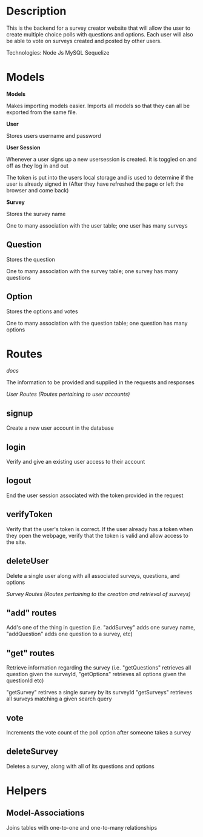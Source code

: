 # Description

This is the backend for a survey creator website that will allow the user to create 
multiple choice polls with questions and options. Each user will also be able to vote 
on surveys created and posted by other users.

Technologies:
Node Js
MySQL
Sequelize


# Models

**Models**

Makes importing models easier. Imports all models so that they can all be exported from the same file.

**User**

Stores users username and password

**User Session**

Whenever a user signs up a new usersession is created. It is toggled on and off as they log in and out

The token is put into the users local storage and is used to
determine if the user is already signed in (After they have refreshed
the page or left the browser and come back)

**Survey**

Stores the survey name

One to many association with the user table; one user has many surveys

## Question

Stores the question

One to many association with the survey table; one survey has many questions

## Option

Stores the options and votes

One to many association with the question table; one question has many options



# Routes

*docs*

The information to be provided and supplied in the requests and responses

*User Routes (Routes pertaining to user accounts)*

## signup

Create a new user account in the database

## login

Verify and give an existing user access to their account

## logout

End the user session associated with the token provided in the request

## verifyToken 

Verify that the user's token is correct.
If the user already has a token when they open the webpage, verify that the token is valid
and allow access to the site.

## deleteUser

Delete a single user along with all associated surveys, questions, and options

*Survey Routes (Routes pertaining to the creation and retrieval of surveys)*

## "add" routes

Add's one of the thing in question (i.e. "addSurvey" adds one survey name, "addQuestion" adds one question to a survey, etc)

## "get" routes

Retrieve information regarding the survey (i.e. "getQuestions" retrieves all question given the surveyId, "getOptions" retrieves all options given the questionId etc)

"getSurvey" retirves a single survey by its surveyId
"getSurveys" retrieves all surveys matching a given search query

## vote

Increments the vote count of the poll option after someone takes a survey

## deleteSurvey

Deletes a survey, along with all of its questions and options


# Helpers

## Model-Associations

Joins tables with one-to-one and one-to-many relationships
